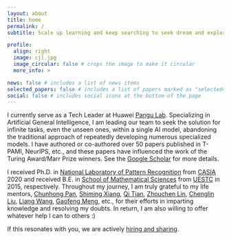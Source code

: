 ```yaml
---
layout: about
title: home
permalink: /
subtitle: Scale up learning and keep searching to seek dream and explore AI.

profile:
  align: right
  image: cjl.jpg
  image_circular: false # crops the image to make it circular
  more_info: >

news: false # includes a list of news items
selected_papers: false # includes a list of papers marked as "selected={true}"
social: false # includes social icons at the bottom of the page
---
```

I currently serve as a Tech Leader at Huawei [Pangu Lab](https://www.huaweicloud.com/product/pangu.html). Specializing in Artificial General Intelligence, I am leading our team to seek the solution for infinite tasks, even the unseen ones, within a single AI model, abandoning the traditional approach of repeatedly developing numerous specialized models. I have authored or co-authored over 50 papers published in T-PAMI, NeurIPS, etc., and these papers have influenced the work of the Turing Award/Marr Prize winners. See the [Google Scholar](https://scholar.google.com/citations?user=RDwnNsQAAAAJ) for more details.

I received Ph.D. in [National Laboratory of Pattern Recognition](https://nlpr.ia.ac.cn/en) from [CASIA](https://www.ia.cas.cn/) 2020 and received B.E. in [School of Mathematical Sciences](https://www.math.uestc.edu.cn/) from [UESTC](https://www.uestc.edu.cn/) in 2015, respectively. Throughout my journey, I am truly grateful to my life mentors, [Chunhong Pan](https://people.ucas.ac.cn/~panchunhong), [Shiming Xiang](https://people.ucas.ac.cn/~xiangshiming), [Qi Tian](https://www.qitian1987.com/index.html), [Zhouchen Lin](https://zhouchenlin.github.io/), [Chenglin Liu](https://teacher.ucas.ac.cn/~liuchenglin), [Liang Wang](https://people.ucas.ac.cn/~wangliang), [Gaofeng Meng](https://people.ucas.ac.cn/~gfmeng), etc., for their efforts in imparting knowledge and resolving my doubts. In return, I am also willing to offer whatever help I can to others :)

If this resonates with you, we are actively [hiring and sharing](mailto:jianlong.chang@huawei.com).
